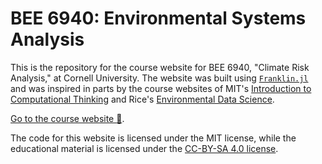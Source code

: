 # BEE 6940: Environmental Systems Analysis

This is the repository for the course website for BEE 6940, "Climate Risk Analysis," at Cornell University. The website was built using [`Franklin.jl`](https://franklinjl.org) and was inspired in parts by the course websites of MIT's [Introduction to Computational Thinking](https://github.com/mitmath/18S191) and Rice's [Environmental Data Science](https://github.com/jdossgollin/environmental-data-science).

[Go to the course website :link:](https://viveks.me/climate-risk-analysis).

The code for this website is licensed under the MIT license, while the educational material is licensed under the [CC-BY-SA 4.0 license](https://creativecommons.org/licenses/by-sa/4.0/).

